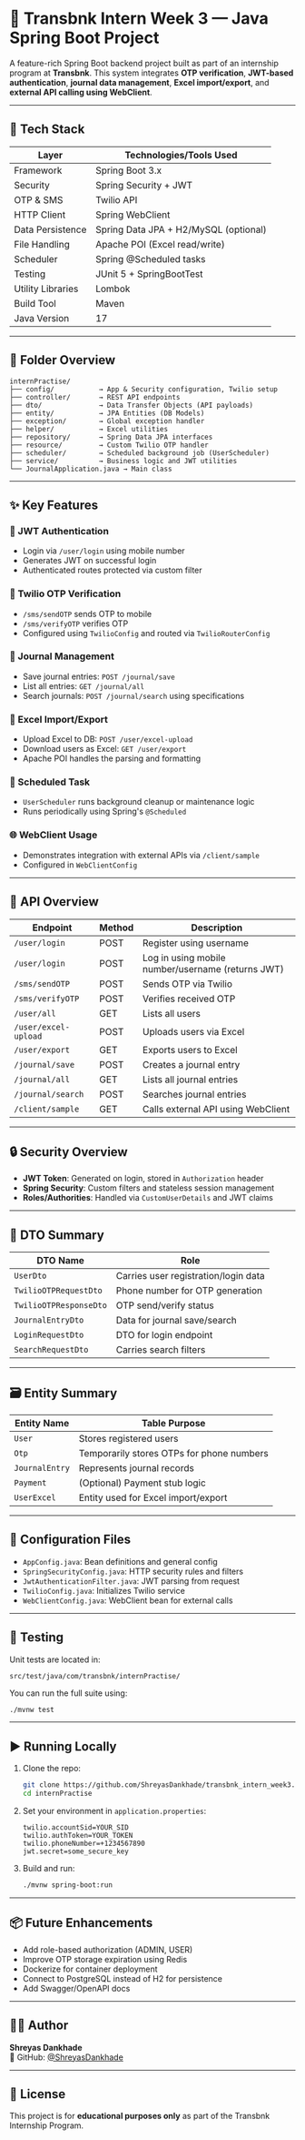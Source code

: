# 💼 Transbnk Intern Week 3 — Java Spring Boot Project

A feature-rich Spring Boot backend project built as part of an internship program at **Transbnk**. This system integrates **OTP verification**, **JWT-based authentication**, **journal data management**, **Excel import/export**, and **external API calling using WebClient**.

---

## 🔧 Tech Stack

| Layer                | Technologies/Tools Used                      |
|----------------------|----------------------------------------------|
| Framework            | Spring Boot 3.x                              |
| Security             | Spring Security + JWT                        |
| OTP & SMS            | Twilio API                                   |
| HTTP Client          | Spring WebClient                             |
| Data Persistence     | Spring Data JPA + H2/MySQL (optional)        |
| File Handling        | Apache POI (Excel read/write)                |
| Scheduler            | Spring @Scheduled tasks                      |
| Testing              | JUnit 5 + SpringBootTest                     |
| Utility Libraries    | Lombok                                       |
| Build Tool           | Maven                                        |
| Java Version         | 17                                           |

---

## 📁 Folder Overview

```
internPractise/
├── config/           → App & Security configuration, Twilio setup
├── controller/       → REST API endpoints
├── dto/              → Data Transfer Objects (API payloads)
├── entity/           → JPA Entities (DB Models)
├── exception/        → Global exception handler
├── helper/           → Excel utilities
├── repository/       → Spring Data JPA interfaces
├── resource/         → Custom Twilio OTP handler
├── scheduler/        → Scheduled background job (UserScheduler)
├── service/          → Business logic and JWT utilities
└── JournalApplication.java → Main class
```

---

## ✨ Key Features

### 🔐 JWT Authentication
- Login via `/user/login` using mobile number
- Generates JWT on successful login
- Authenticated routes protected via custom filter

### 📲 Twilio OTP Verification
- `/sms/sendOTP` sends OTP to mobile
- `/sms/verifyOTP` verifies OTP
- Configured using `TwilioConfig` and routed via `TwilioRouterConfig`

### 📓 Journal Management
- Save journal entries: `POST /journal/save`
- List all entries: `GET /journal/all`
- Search journals: `POST /journal/search` using specifications

### 📂 Excel Import/Export
- Upload Excel to DB: `POST /user/excel-upload`
- Download users as Excel: `GET /user/export`
- Apache POI handles the parsing and formatting

### 📅 Scheduled Task
- `UserScheduler` runs background cleanup or maintenance logic
- Runs periodically using Spring's `@Scheduled`

### 🌐 WebClient Usage
- Demonstrates integration with external APIs via `/client/sample`
- Configured in `WebClientConfig`

---

## 🔄 API Overview

| Endpoint | Method | Description |
|---------|--------|-------------|
| `/user/login` | POST | Register using username |
| `/user/login` | POST | Log in using mobile number/username (returns JWT) |
| `/sms/sendOTP` | POST | Sends OTP via Twilio |
| `/sms/verifyOTP` | POST | Verifies received OTP |
| `/user/all` | GET | Lists all users |
| `/user/excel-upload` | POST | Uploads users via Excel |
| `/user/export` | GET | Exports users to Excel |
| `/journal/save` | POST | Creates a journal entry |
| `/journal/all` | GET | Lists all journal entries |
| `/journal/search` | POST | Searches journal entries |
| `/client/sample` | GET | Calls external API using WebClient |

---

## 🔒 Security Overview

- **JWT Token**: Generated on login, stored in `Authorization` header
- **Spring Security**: Custom filters and stateless session management
- **Roles/Authorities**: Handled via `CustomUserDetails` and JWT claims

---

## 🧾 DTO Summary

| DTO Name                  | Role |
|---------------------------|------|
| `UserDto`                 | Carries user registration/login data |
| `TwilioOTPRequestDto`     | Phone number for OTP generation |
| `TwilioOTPResponseDto`    | OTP send/verify status |
| `JournalEntryDto`         | Data for journal save/search |
| `LoginRequestDto`         | DTO for login endpoint |
| `SearchRequestDto`        | Carries search filters |

---

## 🗃️ Entity Summary

| Entity Name  | Table Purpose |
|--------------|----------------|
| `User`       | Stores registered users |
| `Otp`        | Temporarily stores OTPs for phone numbers |
| `JournalEntry` | Represents journal records |
| `Payment`    | (Optional) Payment stub logic |
| `UserExcel`  | Entity used for Excel import/export |

---

## 🧰 Configuration Files

- `AppConfig.java`: Bean definitions and general config
- `SpringSecurityConfig.java`: HTTP security rules and filters
- `JwtAuthenticationFilter.java`: JWT parsing from request
- `TwilioConfig.java`: Initializes Twilio service
- `WebClientConfig.java`: WebClient bean for external calls

---

## 🧪 Testing

Unit tests are located in:

```
src/test/java/com/transbnk/internPractise/
```

You can run the full suite using:

```bash
./mvnw test
```

---

## ▶️ Running Locally

1. Clone the repo:
   ```bash
   git clone https://github.com/ShreyasDankhade/transbnk_intern_week3.git
   cd internPractise
   ```

2. Set your environment in `application.properties`:
   ```properties
   twilio.accountSid=YOUR_SID
   twilio.authToken=YOUR_TOKEN
   twilio.phoneNumber=+1234567890
   jwt.secret=some_secure_key
   ```

3. Build and run:
   ```bash
   ./mvnw spring-boot:run
   ```

---

## 📦 Future Enhancements

- Add role-based authorization (ADMIN, USER)
- Improve OTP storage expiration using Redis
- Dockerize for container deployment
- Connect to PostgreSQL instead of H2 for persistence
- Add Swagger/OpenAPI docs

---

## 👨‍💻 Author

**Shreyas Dankhade**  
📍 GitHub: [@ShreyasDankhade](https://github.com/ShreyasDankhade)

---

## 📄 License

This project is for **educational purposes only** as part of the Transbnk Internship Program.

